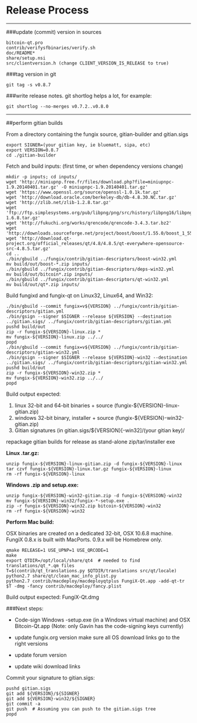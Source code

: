 Release Process
====================

* * *

###update (commit) version in sources


	bitcoin-qt.pro
	contrib/verifysfbinaries/verify.sh
	doc/README*
	share/setup.nsi
	src/clientversion.h (change CLIENT_VERSION_IS_RELEASE to true)

###tag version in git

	git tag -s v0.8.7

###write release notes. git shortlog helps a lot, for example:

	git shortlog --no-merges v0.7.2..v0.8.0

* * *

##perform gitian builds

 From a directory containing the fungix source, gitian-builder and gitian.sigs
  
	export SIGNER=(your gitian key, ie bluematt, sipa, etc)
	export VERSION=0.8.7
	cd ./gitian-builder

 Fetch and build inputs: (first time, or when dependency versions change)

	mkdir -p inputs; cd inputs/
	wget 'http://miniupnp.free.fr/files/download.php?file=miniupnpc-1.9.20140401.tar.gz' -O miniupnpc-1.9.20140401.tar.gz'
	wget 'https://www.openssl.org/source/openssl-1.0.1k.tar.gz'
	wget 'http://download.oracle.com/berkeley-db/db-4.8.30.NC.tar.gz'
	wget 'http://zlib.net/zlib-1.2.8.tar.gz'
	wget 'ftp://ftp.simplesystems.org/pub/libpng/png/src/history/libpng16/libpng-1.6.8.tar.gz'
	wget 'http://fukuchi.org/works/qrencode/qrencode-3.4.3.tar.bz2'
	wget 'http://downloads.sourceforge.net/project/boost/boost/1.55.0/boost_1_55_0.tar.bz2'
	wget 'http://download.qt-project.org/official_releases/qt/4.8/4.8.5/qt-everywhere-opensource-src-4.8.5.tar.gz'
	cd ..
	./bin/gbuild ../fungix/contrib/gitian-descriptors/boost-win32.yml
	mv build/out/boost-*.zip inputs/
	./bin/gbuild ../fungix/contrib/gitian-descriptors/deps-win32.yml
	mv build/out/bitcoin*.zip inputs/
	./bin/gbuild ../fungix/contrib/gitian-descriptors/qt-win32.yml
	mv build/out/qt*.zip inputs/

 Build fungixd and fungix-qt on Linux32, Linux64, and Win32:
  
	./bin/gbuild --commit fungix=v${VERSION} ../fungix/contrib/gitian-descriptors/gitian.yml
	./bin/gsign --signer $SIGNER --release ${VERSION} --destination ../gitian.sigs/ ../fungix/contrib/gitian-descriptors/gitian.yml
	pushd build/out
	zip -r fungix-${VERSION}-linux.zip *
	mv fungix-${VERSION}-linux.zip ../../
	popd
	./bin/gbuild --commit fungix=v${VERSION} ../fungix/contrib/gitian-descriptors/gitian-win32.yml
	./bin/gsign --signer $SIGNER --release ${VERSION}-win32 --destination ../gitian.sigs/ ../fungix/contrib/gitian-descriptors/gitian-win32.yml
	pushd build/out
	zip -r fungix-${VERSION}-win32.zip *
	mv fungix-${VERSION}-win32.zip ../../
	popd

  Build output expected:

  1. linux 32-bit and 64-bit binaries + source (fungix-${VERSION}-linux-gitian.zip)
  2. windows 32-bit binary, installer + source (fungix-${VERSION}-win32-gitian.zip)
  3. Gitian signatures (in gitian.sigs/${VERSION}[-win32]/(your gitian key)/

repackage gitian builds for release as stand-alone zip/tar/installer exe

**Linux .tar.gz:**

	unzip fungix-${VERSION}-linux-gitian.zip -d fungix-${VERSION}-linux
	tar czvf fungix-${VERSION}-linux.tar.gz fungix-${VERSION}-linux
	rm -rf fungix-${VERSION}-linux

**Windows .zip and setup.exe:**

	unzip fungix-${VERSION}-win32-gitian.zip -d fungix-${VERSION}-win32
	mv fungix-${VERSION}-win32/fungix-*-setup.exe .
	zip -r fungix-${VERSION}-win32.zip bitcoin-${VERSION}-win32
	rm -rf fungix-${VERSION}-win32

**Perform Mac build:**

  OSX binaries are created on a dedicated 32-bit, OSX 10.6.8 machine.
  FungiX 0.8.x is built with MacPorts.  0.9.x will be Homebrew only.

	qmake RELEASE=1 USE_UPNP=1 USE_QRCODE=1
	make
	export QTDIR=/opt/local/share/qt4  # needed to find translations/qt_*.qm files
	T=$(contrib/qt_translations.py $QTDIR/translations src/qt/locale)
	python2.7 share/qt/clean_mac_info_plist.py
	python2.7 contrib/macdeploy/macdeployqtplus FungiX-Qt.app -add-qt-tr $T -dmg -fancy contrib/macdeploy/fancy.plist

 Build output expected: FungiX-Qt.dmg

###Next steps:

* Code-sign Windows -setup.exe (in a Windows virtual machine) and
  OSX Bitcoin-Qt.app (Note: only Gavin has the code-signing keys currently)

* update fungix.org version
  make sure all OS download links go to the right versions

* update forum version

* update wiki download links

Commit your signature to gitian.sigs:

	pushd gitian.sigs
	git add ${VERSION}/${SIGNER}
	git add ${VERSION}-win32/${SIGNER}
	git commit -a
	git push  # Assuming you can push to the gitian.sigs tree
	popd

